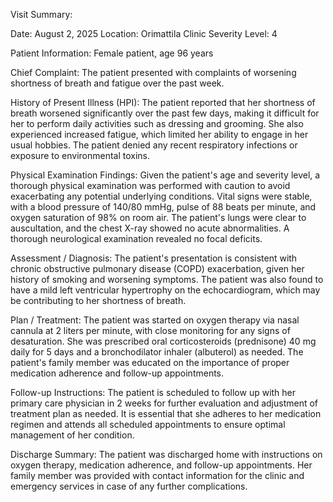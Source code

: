Visit Summary:

Date: August 2, 2025
Location: Orimattila Clinic
Severity Level: 4

Patient Information:
Female patient, age 96 years

Chief Complaint:
The patient presented with complaints of worsening shortness of breath and fatigue over the past week.

History of Present Illness (HPI):
The patient reported that her shortness of breath worsened significantly over the past few days, making it difficult for her to perform daily activities such as dressing and grooming. She also experienced increased fatigue, which limited her ability to engage in her usual hobbies. The patient denied any recent respiratory infections or exposure to environmental toxins.

Physical Examination Findings:
Given the patient's age and severity level, a thorough physical examination was performed with caution to avoid exacerbating any potential underlying conditions. Vital signs were stable, with a blood pressure of 140/80 mmHg, pulse of 88 beats per minute, and oxygen saturation of 98% on room air. The patient's lungs were clear to auscultation, and the chest X-ray showed no acute abnormalities. A thorough neurological examination revealed no focal deficits.

Assessment / Diagnosis:
The patient's presentation is consistent with chronic obstructive pulmonary disease (COPD) exacerbation, given her history of smoking and worsening symptoms. The patient was also found to have a mild left ventricular hypertrophy on the echocardiogram, which may be contributing to her shortness of breath.

Plan / Treatment:
The patient was started on oxygen therapy via nasal cannula at 2 liters per minute, with close monitoring for any signs of desaturation. She was prescribed oral corticosteroids (prednisone) 40 mg daily for 5 days and a bronchodilator inhaler (albuterol) as needed. The patient's family member was educated on the importance of proper medication adherence and follow-up appointments.

Follow-up Instructions:
The patient is scheduled to follow up with her primary care physician in 2 weeks for further evaluation and adjustment of treatment plan as needed. It is essential that she adheres to her medication regimen and attends all scheduled appointments to ensure optimal management of her condition.

Discharge Summary:
The patient was discharged home with instructions on oxygen therapy, medication adherence, and follow-up appointments. Her family member was provided with contact information for the clinic and emergency services in case of any further complications.